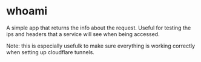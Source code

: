 # whoami

A simple app that returns the info about the request. Useful for testing the ips and headers that a service will see when being accessed.

Note: this is especially usefulk to make sure everything is working correctly when setting up cloudflare tunnels.